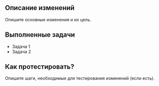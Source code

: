 ## Описание изменений
Опишите основные изменения и их цель.

## Выполненные задачи
- Задача 1
- Задача 2

## Как протестировать?
Опишите шаги, необходимые для тестирования изменений (если есть).
